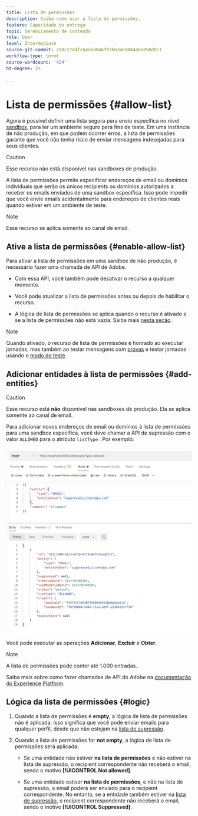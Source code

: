 ```yaml
---
title: Lista de permissões
description: Saiba como usar a lista de permissões.
feature: Capacidade de entrega
topic: Gerenciamento de conteúdo
role: User
level: Intermediate
source-git-commit: 288c27d4fc64a6d0a6f07b634ed044a6e858d0c1
workflow-type: tm+mt
source-wordcount: '424'
ht-degree: 2%

---
```


# Lista de permissões {#allow-list}

Agora é possível definir uma lista segura para envio específica no nível [sandbox](administration/sandboxes.md), para ter um ambiente seguro para fins de teste. Em uma instância de não produção, em que podem ocorrer erros, a lista de permissões garante que você não tenha risco de enviar mensagens indesejadas para seus clientes.

>[!CAUTION]
>
>Esse recurso não está disponível nas sandboxes de produção.

A lista de permissões permite especificar endereços de email ou domínios individuais que serão os únicos recipients ou domínios autorizados a receber os emails enviados de uma sandbox específica. Isso pode impedir que você envie emails acidentalmente para endereços de clientes reais quando estiver em um ambiente de teste.

>[!NOTE]
>
>Esse recurso se aplica somente ao canal de email.

## Ative a lista de permissões {#enable-allow-list}

Para ativar a lista de permissões em uma sandbox de não produção, é necessário fazer uma chamada de API de Adobe.

* Com essa API, você também pode desativar o recurso a qualquer momento.

* Você pode atualizar a lista de permissões antes ou depois de habilitar o recurso.

* A lógica de lista de permissões se aplica quando o recurso é ativado e se a lista de permissões não está vazia. Saiba mais [nesta seção](#logic).

>[!NOTE]
>
>Quando ativado, o recurso de lista de permissões é honrado ao executar jornadas, mas também ao testar mensagens com [provas](preview.md#send-proofs) e testar jornadas usando o [modo de teste](building-journeys/testing-the-journey.md).

## Adicionar entidades à lista de permissões {#add-entities}

>[!CAUTION]
>
>Esse recurso está **não** disponível nas sandboxes de produção. Ela se aplica somente ao canal de email.

Para adicionar novos endereços de email ou domínios à lista de permissões para uma sandbox específica, você deve chamar a API de supressão com o valor `ALLOWED` para o atributo `listType` . Por exemplo:

![](assets/allow-list-api.png)

Você pode executar as operações **Adicionar**, **Excluir** e **Obter**.

>[!NOTE]
>
>A lista de permissões pode conter até 1.000 entradas.

Saiba mais sobre como fazer chamadas de API do Adobe na [documentação do Experience Platform](https://experienceleague.adobe.com/docs/experience-platform/landing/platform-apis/api-guide.html?lang=en).

## Lógica da lista de permissões {#logic}

<!-- When the allowed list is \[enabled\]\(\add link here\) at the sandbox level using the API call above, the following applies.-->

1. Quando a lista de permissões é **empty**, a lógica de lista de permissões não é aplicada. Isso significa que você pode enviar emails para qualquer perfil, desde que não estejam na [lista de supressão](suppression-list.md).

1. Quando a lista de permissões for **not empty**, a lógica de lista de permissões será aplicada:

   * Se uma entidade não estiver **na lista de permissões** e não estiver na lista de supressão, o recipient correspondente não receberá o email, sendo o motivo **[!UICONTROL Not allowed]**.

   * Se uma entidade estiver **na lista de permissões**, e não na lista de supressão, o email poderá ser enviado para o recipient correspondente. No entanto, se a entidade também estiver na [lista de supressão](suppression-list.md), o recipient correspondente não receberá o email, sendo o motivo **[!UICONTROL Suppressed]**.




